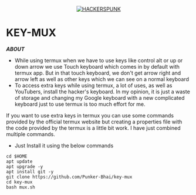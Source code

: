 <p align="center">
<a href="https://punkers.business.site"><img title="HACKERSPUNK" src="https://img.shields.io/badge/MADE%20IN-INDIA-SCRIPT?colorA=%23ff8100&colorB=%23017e40&colorC=%23ff0000&style=for-the-badge"></a>
</p>

# KEY-MUX

*****ABOUT*****

* While using termux when we have to use keys like control alt or up or down arrow we use Touch keyboard which comes in by default with termux app. But in that touch keyboard, we don't get arrow right and arrow left as well as other keys which we can see on a normal keyboard
* To access extra keys while using termux, a lot of uses, as well as YouTubers, install the hacker's keyboard. In my opinion, it is just a waste of storage and changing my Google keyboard with a new complicated keyboard just to use termux is too much effort for me.

If you want to use extra keys in termux you can use some commands provided by the official termux website but creating a properties file with the code provided by the termux is a little bit work. I have just combined multiple commands.
* Just Install it using the below commands

```
cd $HOME
apt update
apt upgrade -y
apt install git -y
git clone https://github.com/Punker-Bhai/key-mux
cd key-mux
bash mux.sh
```
